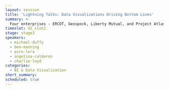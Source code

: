 ```yaml
---
layout: session
title: 'Lightning Talks: Data Visualizations Driving Bottom Lines'
summary: >-
  Four enterprises - ERCOT, Geospock, Liberty Mutual, and Project Atlas - walk through how they create completely custom data visualizations, dashboards, and products that drive their user experience and bottom line.
timeslot: d2_slot2
stage: stage3
speakers:
  - michael-duffy
  - ben-manning
  - piro-lera
  - angelina-calderon
  - charlie-loyd
categories:
  - BI & Data Visualization
short_summary:
scheduled: true
---
```


